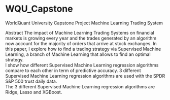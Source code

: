 # WQU_Capstone
WorldQuant University Capstone Project
Machine Learning Trading System

Abstract
The impact of Machine Learning Trading Systems on financial markets is growing every year and the trades generated by an 
algorithm now account for the majority of orders that arrive at stock exchanges. In this paper, I explore how to find a 
trading strategy via Supervised Machine Learning, a branch of Machine Learning that allows to find an optimal strategy.  
I show how different Supervised Machine Learning regression algorithms compare to each other in term of predictive accuracy. 
3 different Supervised Machine Learning regression algorithms are used with the SPDR S&P 500 trust daily data.  
The 3 different Supervised Machine Learning regression algorithms are Ridge, Lasso and XGBoost.
